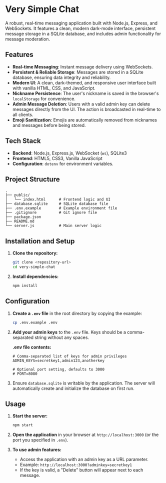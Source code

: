 # Very Simple Chat

A robust, real-time messaging application built with Node.js, Express, and WebSockets. It features a clean, modern dark-mode interface, persistent message storage in a SQLite database, and includes admin functionality for message moderation.

## Features

- **Real-time Messaging**: Instant message delivery using WebSockets.
- **Persistent & Reliable Storage**: Messages are stored in a SQLite database, ensuring data integrity and reliability.
- **Modern UI**: A clean, dark-themed, and responsive user interface built with vanilla HTML, CSS, and JavaScript.
- **Nickname Persistence**: The user's nickname is saved in the browser's `localStorage` for convenience.
- **Admin Message Deletion**: Users with a valid admin key can delete messages directly from the UI. The action is broadcasted in real-time to all clients.
- **Emoji Sanitization**: Emojis are automatically removed from nicknames and messages before being stored.

## Tech Stack

- **Backend**: Node.js, Express.js, WebSocket (`ws`), SQLite3
- **Frontend**: HTML5, CSS3, Vanilla JavaScript
- **Configuration**: `dotenv` for environment variables.

## Project Structure
```
.
├── public/
│   └── index.html      # Frontend logic and UI
├── database.sqlite     # SQLite database file
├── .env.example        # Example environment file
├── .gitignore          # Git ignore file
├── package.json
├── README.md
└── server.js           # Main server logic
```

## Installation and Setup

1.  **Clone the repository:**
    ```bash
    git clone <repository-url>
    cd very-simple-chat
    ```

2.  **Install dependencies:**
    ```bash
    npm install
    ```

## Configuration

1.  **Create a `.env` file** in the root directory by copying the example:
    ```bash
    cp .env.example .env
    ```

2.  **Add your admin keys** to the `.env` file. Keys should be a comma-separated string without any spaces.

    **.env file contents:**
    ```env
    # Comma-separated list of keys for admin privileges
    ADMIN_KEYS=secretkey1,admin123,anotherkey
    
    # Optional port setting, defaults to 3000
    # PORT=8080
    ```
    
3.  Ensure `database.sqlite` is writable by the application. The server will automatically create and initialize the database on first run.

## Usage

1.  **Start the server:**
    ```bash
    npm start
    ```

2.  **Open the application** in your browser at `http://localhost:3000` (or the port you specified in `.env`).

3.  **To use admin features:**
    -   Access the application with an admin key as a URL parameter.
    -   Example: `http://localhost:3000?adminkey=secretkey1`
    -   If the key is valid, a "Delete" button will appear next to each message.
